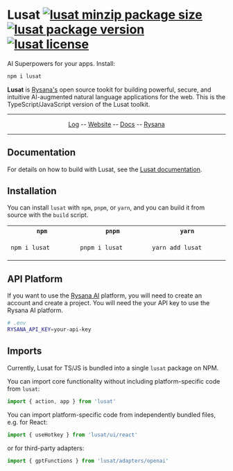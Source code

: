 # **Lusat** [![lusat minzip package size](https://img.shields.io/bundlephobia/minzip/lusat?label=zipped)](https://www.npmjs.com/package/lusat) [![lusat package version](https://img.shields.io/npm/v/lusat.svg?colorB=green)](https://www.npmjs.com/package/lusat) [![lusat license](https://img.shields.io/npm/l/lusat.svg?colorB=lightgrey)](https://github.com/lusatai/lusat/blob/main/LICENSE)

AI Superpowers for your apps. Install:

```bash
npm i lusat
```

**Lusat** is [Rysana's](https://rysana.com) open source tookit for building powerful, secure, and intuitive AI-augmented natural language applications for the web. This is the TypeScript/JavaScript version of the Lusat toolkit.

<p align="center">
  <hr />
  <p align="center">
    <a href="https://rysana.com/log">Log</a>
    --
    <a href="https://rysana.com/docs/lusat">Website</a>
    --
    <a href="https://rysana.com/docs/lusat">Docs</a>
    --
    <a href="https://rysana.com">Rysana</a>
  </p>
  <hr />
</p>

## Documentation

For details on how to build with Lusat, see the [Lusat documentation](https://rysana.com/docs/lusat).

## Installation

You can install `lusat` with `npm`, `pnpm`, or `yarn`, and you can build it from source with the `build` script.

<table>
<tr>
<th width="292px"><code>npm</code></th>
<th width="292px"><code>pnpm</code></th>
<th width="292px"><code>yarn</code></th>
</tr>
<tr>
<td>

```bash
npm i lusat
```

</td>
<td>

```bash
pnpm i lusat
```

</td>
<td>

```bash
yarn add lusat
```

</td>
</tr>
</table>

## API Platform

If you want to use the [Rysana AI](https://rysana.com/ai) platform, you will need to create an account and create a project. You will need the your API key to use the Rysana AI platform.

```bash
# .env
RYSANA_API_KEY=your-api-key
```

## Imports

Currently, Lusat for TS/JS is bundled into a single `lusat` package on NPM.

You can import core functionality without including platform-specific code from `lusat`:

```ts
import { action, app } from 'lusat'
```

You can import platform-specific code from independently bundled files, e.g. for React:

```ts
import { useHotkey } from 'lusat/ui/react'
```

or for third-party adapters:

```ts
import { gptFunctions } from 'lusat/adapters/openai'
```
